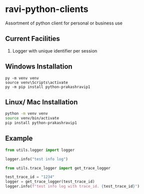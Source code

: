 # ravi-python-clients

Assortment of python client for personal or business use

## Current Facilities

1) Logger with unique identifier per session

## Windows Installation

```commandline
py -m venv venv
source venv\Scripts\activate
py -m pip install python-prakashravip1
```

## Linux/ Mac Installation

```bash
python -m venv venv
source venv/bin/activate
pip install python-prakashravip1
```

## Example

```python
from utils.logger import logger

logger.info("test info log")
```

```python
from utils.trace_logger import get_trace_logger

test_trace_id = "1234"
logger = get_trace_logger(test_trace_id)
logger.info(f"test info log with trace_id. {test_trace_id}")        
```
